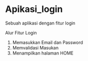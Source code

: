 # Apikasi_login
Sebuah aplikasi dengan fitur login

Alur Fitur Login
1. Memasukkan Email dan Password
2. Memvalidasi Masukan
3. Menampilkan halaman HOME
